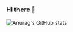 ### Hi there 👋

![Anurag's GitHub stats](https://github-readme-stats.vercel.app/api?username=ralphrimwell&show_icons=true&theme=tokyonight)
